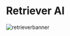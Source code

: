 # Retriever AI
![retrieverbanner](https://github.com/hydrol0x/retriever/assets/34951139/7cc283b2-d2f9-4fc9-91fa-a945c1d402b8)
